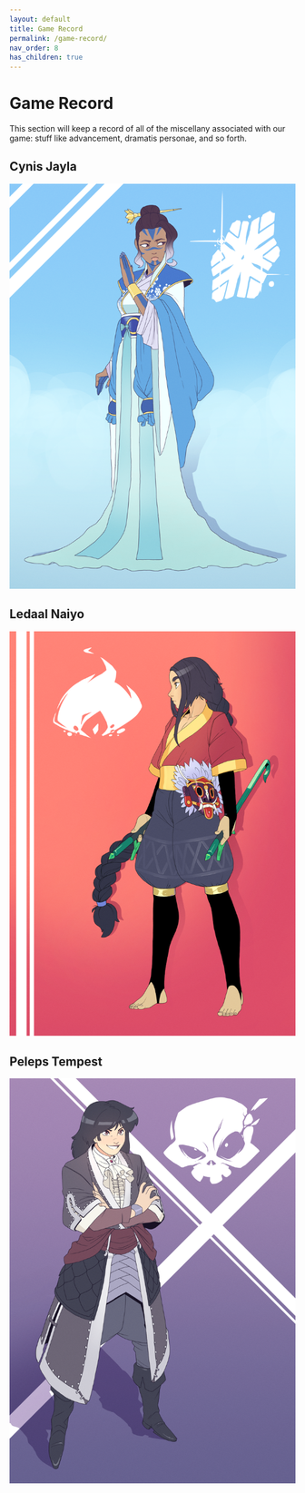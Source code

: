 ```yaml
---
layout: default
title: Game Record
permalink: /game-record/
nav_order: 8
has_children: true
---
```


# Game Record

This section will keep a record of all of the miscellany associated with our
game: stuff like advancement, dramatis personae, and so forth.

## Cynis Jayla

![Cynis Jayla](../../assets/cynis-jayla-shysterling.png)

## Ledaal Naiyo

![Ledaal Naiyo](../../assets/ledaal-naiyo-shysterling.png)

## Peleps Tempest

![Peleps Tempest](../../assets/peleps-tempest-shysterling.png)
